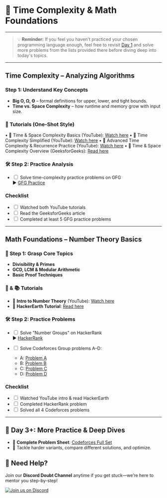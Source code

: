 # 🧭 Time Complexity & Math Foundations

---

> 💡 **Reminder:** If you feel you haven't practiced your chosen programming language enough, feel free to revisit [Day 1](./day1.md) and solve more problems from the lists provided there before diving deep into today's topics.

---

## Time Complexity – Analyzing Algorithms

### Step 1: Understand Key Concepts

* **Big O, Ω, Θ** – formal definitions for upper, lower, and tight bounds.
* **Time vs. Space Complexity** – how runtime and memory grow with input size.

### 🎥 Tutorials (One-Shot Style)

•⁠  ⁠🔗 Time & Space Complexity Basics (YouTube): [Watch here](https://youtu.be/FPu9Uld7W-E?si=OoljMO03zzKBCaDg)
•⁠  ⁠🔗 Time Complexity Simplified (YouTube): [Watch here](https://youtu.be/BgLTDT03QtU?si=pDBp_gP-8CJX5sz1)
•⁠  ⁠🔗 Advanced Time Complexity & Recurrence Practice (YouTube): [Watch here](https://youtu.be/mV3wrLBbuuE?si=B7hoH7QktEYJhaYq)
•⁠  ⁠🔗 Time & Space Complexity Overview (GeeksforGeeks): [Read here](https://www.geeksforgeeks.org/time-complexity-and-space-complexity/)
### 🛠️ Step 2: Practice Analysis

- <input type="checkbox" id="day2_time_gfg"> Solve time-complexity practice problems on GFG  
  ▶️ [GFG Practice](https://www.geeksforgeeks.org/practice-questions-time-complexity-analysis/)

### Checklist

- <input type="checkbox" id="day2_time_tutorials"> Watched both YouTube tutorials  
- <input type="checkbox" id="day2_time_gfg_article"> Read the GeeksforGeeks article  
- <input type="checkbox" id="day2_time_gfg_practice"> Completed at least 5 GFG practice problems

---

## Math Foundations – Number Theory Basics

### 📖 Step 1: Grasp Core Topics

* **Divisibility & Primes**
* **GCD, LCM & Modular Arithmetic**
* **Basic Proof Techniques**

### 🎥 & 📚 Tutorials

* 🔗 **Intro to Number Theory** (YouTube): [Watch here](https://www.youtube.com/watch?v=1xNbjMdbjug)
* 🔗 **HackerEarth Tutorial**: [Read here](https://www.hackerearth.com/practice/math/number-theory/basic-number-theory-1/tutorial/)

### 🛠️ Step 2: Practice Problems

- <input type="checkbox" id="day2_math_hackerrank"> Solve "Number Groups" on HackerRank  
  ▶️ [HackerRank](https://www.hackerrank.com/challenges/number-groups/problem?isFullScreen=true)
- <input type="checkbox" id="day2_math_codeforces_ad"> Solve Codeforces Group problems A–D:

  * A: [Problem A](https://codeforces.com/group/MWSDmqGsZm/contest/223338/problem/A)  
  * B: [Problem B](https://codeforces.com/group/MWSDmqGsZm/contest/223338/problem/B)  
  * C: [Problem C](https://codeforces.com/group/MWSDmqGsZm/contest/223338/problem/C)  
  * D: [Problem D](https://codeforces.com/group/MWSDmqGsZm/contest/223338/problem/D)

### Checklist

- <input type="checkbox" id="day2_math_tutorials"> Watched YouTube intro & read HackerEarth  
- <input type="checkbox" id="day2_math_hackerrank_problem"> Completed HackerRank problem  
- <input type="checkbox" id="day2_math_codeforces_problems"> Solved all 4 Codeforces problems

---

## 🌟 Day 3+: More Practice & Deep Dives

* 🚀 **Complete Problem Sheet**: [Codeforces Full Set](https://codeforces.com/group/MWSDmqGsZm/contest/223338)
* 🧠 Tackle harder variants, compare different solutions, and optimize.

## 🔔 Need Help?

Join our **Discord Doubt Channel** anytime if you get stuck—we’re here to mentor you step-by-step!

[![Join us on Discord](https://img.icons8.com/color/48/discord-logo.png)](https://discord.gg/D3jDzyAE)

<script>
  document.addEventListener("DOMContentLoaded", function () {
    const checkboxes = document.querySelectorAll('input[type="checkbox"]');
    checkboxes.forEach((checkbox) => {
      const isChecked = localStorage.getItem(checkbox.id) === "true";
      checkbox.checked = isChecked;
    });
    checkboxes.forEach((checkbox) => {
      checkbox.addEventListener("change", function () {
        localStorage.setItem(checkbox.id, checkbox.checked);
      });
    });
  });
</script>
